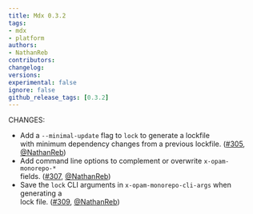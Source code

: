```yaml
---
title: Mdx 0.3.2
tags:
- mdx
- platform
authors:
- NathanReb
contributors:
changelog:
versions:
experimental: false
ignore: false
github_release_tags: [0.3.2]
---
```


CHANGES:

*   Add a `--minimal-update` flag to `lock` to generate a lockfile  
    with minimum dependency changes from a previous lockfile. ([#305](https://github.com/realworldocaml/mdx/pull/305),  
    [@NathanReb](https://github.com/NathanReb))
*   Add command line options to complement or overwrite `x-opam-monorepo-*`  
    fields. ([#307](https://github.com/realworldocaml/mdx/issues/307), [@NathanReb](https://github.com/NathanReb))
*   Save the `lock` CLI arguments in `x-opam-monorepo-cli-args` when generating a  
    lock file. ([#309](https://github.com/realworldocaml/mdx/issues/309), [@NathanReb](https://github.com/NathanReb))